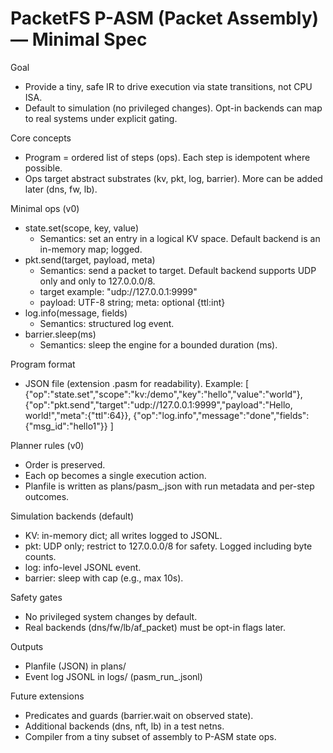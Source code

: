 # PacketFS P-ASM (Packet Assembly) — Minimal Spec

Goal
- Provide a tiny, safe IR to drive execution via state transitions, not CPU ISA.
- Default to simulation (no privileged changes). Opt-in backends can map to real systems under explicit gating.

Core concepts
- Program = ordered list of steps (ops). Each step is idempotent where possible.
- Ops target abstract substrates (kv, pkt, log, barrier). More can be added later (dns, fw, lb).

Minimal ops (v0)
- state.set(scope, key, value)
  - Semantics: set an entry in a logical KV space. Default backend is an in-memory map; logged.
- pkt.send(target, payload, meta)
  - Semantics: send a packet to target. Default backend supports UDP only and only to 127.0.0.0/8.
  - target example: "udp://127.0.0.1:9999"
  - payload: UTF-8 string; meta: optional {ttl:int}
- log.info(message, fields)
  - Semantics: structured log event.
- barrier.sleep(ms)
  - Semantics: sleep the engine for a bounded duration (ms).

Program format
- JSON file (extension .pasm for readability). Example:
[
  {"op":"state.set","scope":"kv:/demo","key":"hello","value":"world"},
  {"op":"pkt.send","target":"udp://127.0.0.1:9999","payload":"Hello, world!","meta":{"ttl":64}},
  {"op":"log.info","message":"done","fields":{"msg_id":"hello1"}}
]

Planner rules (v0)
- Order is preserved.
- Each op becomes a single execution action.
- Planfile is written as plans/pasm_<timestamp>.json with run metadata and per-step outcomes.

Simulation backends (default)
- KV: in-memory dict; all writes logged to JSONL.
- pkt: UDP only; restrict to 127.0.0.0/8 for safety. Logged including byte counts.
- log: info-level JSONL event.
- barrier: sleep with cap (e.g., max 10s).

Safety gates
- No privileged system changes by default.
- Real backends (dns/fw/lb/af_packet) must be opt-in flags later.

Outputs
- Planfile (JSON) in plans/
- Event log JSONL in logs/ (pasm_run_<timestamp>.jsonl)

Future extensions
- Predicates and guards (barrier.wait on observed state).
- Additional backends (dns, nft, lb) in a test netns.
- Compiler from a tiny subset of assembly to P-ASM state ops.
